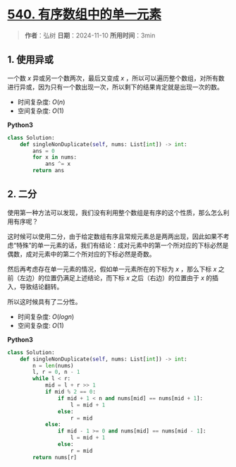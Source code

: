 # [540. 有序数组中的单一元素](https://leetcode.cn/problems/single-element-in-a-sorted-array/description/)

> **作者**：弘树
> **日期**：2024-11-10
> **所用时间**：3min

## 1. 使用异或

一个数 $x$ 异或另一个数两次，最后又变成 $x$ ，所以可以遍历整个数组，对所有数进行异或，因为只有一个数出现一次，所以剩下的结果肯定就是出现一次的数。

- 时间复杂度: $O(n)$
- 空间复杂度: $O(1)$

**Python3**

```python
class Solution:
    def singleNonDuplicate(self, nums: List[int]) -> int:
        ans = 0
        for x in nums:
            ans ^= x
        return ans
```

## 2. 二分

使用第一种方法可以发现，我们没有利用整个数组是有序的这个性质，那么怎么利用有序呢？

这时候可以使用二分，由于给定数组有序且常规元素总是两两出现，因此如果不考虑“特殊”的单一元素的话，我们有结论：成对元素中的第一个所对应的下标必然是偶数，成对元素中的第二个所对应的下标必然是奇数。

然后再考虑存在单一元素的情况，假如单一元素所在的下标为 $x$ ，那么下标 $x$ 之前（左边）的位置仍满足上述结论，而下标 $x$ 之后（右边）的位置由于 $x$ 的插入，导致结论翻转。

所以这时候具有了二分性。

- 时间复杂度: $O(logn)$
- 空间复杂度: $O(1)$

**Python3**

```python
class Solution:
    def singleNonDuplicate(self, nums: List[int]) -> int:
        n = len(nums)
        l, r = 0, n - 1
        while l < r:
            mid = l + r >> 1
            if mid % 2 == 0:
                if mid + 1 < n and nums[mid] == nums[mid + 1]:
                    l = mid + 1
                else:
                    r = mid
            else:
                if mid - 1 >= 0 and nums[mid] == nums[mid - 1]:
                    l = mid + 1
                else:
                    r = mid
        return nums[r]
```